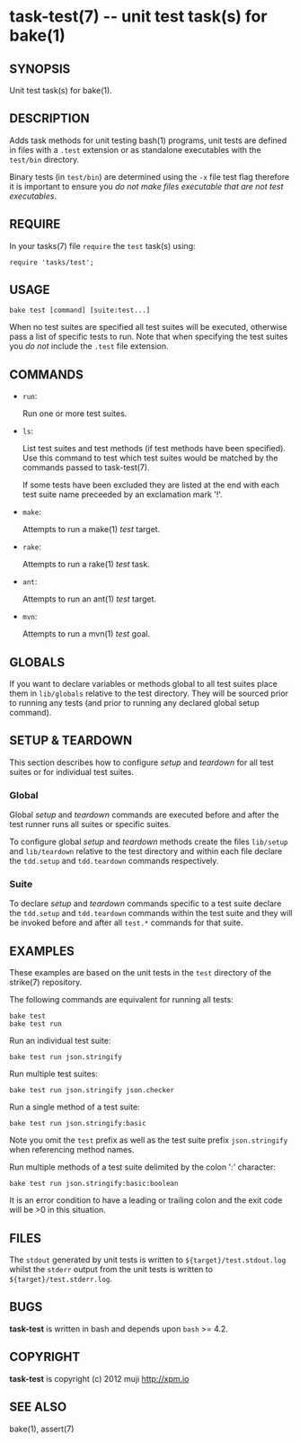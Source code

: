 task-test(7) -- unit test task(s) for bake(1)
=============================================

## SYNOPSIS

Unit test task(s) for bake(1).

## DESCRIPTION

Adds task methods for unit testing bash(1) programs, unit tests are defined in files with a `.test` extension or as standalone executables with the `test/bin` directory.

Binary tests (in `test/bin`) are determined using the `-x` file test flag therefore it is important to ensure you *do not make files executable that are not test executables*.

## REQUIRE

In your tasks(7) file `require` the `test` task(s) using:

	require 'tasks/test';

## USAGE

	bake test [command] [suite:test...]
	
When no test suites are specified all test suites will be executed, otherwise pass a list of specific tests to run. Note that when specifying the test suites you *do not* include the `.test` file extension.

## COMMANDS

* `run`:

	Run one or more test suites.
	
* `ls`:

	List test suites and test methods (if test methods have been specified). Use this command to test which test suites would be matched by the commands passed to task-test(7).
	
	If some tests have been excluded they are listed at the end with each test suite name preceeded by an exclamation mark '!'.
	
* `make`:

	Attempts to run a make(1) *test* target.
	
* `rake`:

	Attempts to run a rake(1) *test* task.
	
* `ant`:

	Attempts to run an ant(1) *test* target.
	
* `mvn`:

	Attempts to run a mvn(1) *test* goal.
	
## GLOBALS

If you want to declare variables or methods global to all test suites place them in `lib/globals` relative to the test directory. They will be sourced prior to running any tests (and prior to running any declared global setup command).
	
## SETUP & TEARDOWN

This section describes how to configure *setup* and *teardown* for all test suites or for individual test suites.

### Global

Global *setup* and *teardown* commands are executed before and after the test runner runs all suites or specific suites.

To configure global *setup* and *teardown* methods create the files `lib/setup` and `lib/teardown` relative to the test directory and within each file declare the `tdd.setup` and `tdd.teardown` commands respectively.

### Suite

To declare *setup* and *teardown* commands specific to a test suite declare the `tdd.setup` and `tdd.teardown` commands within the test suite and they will be invoked before and after all `test.*` commands for that suite.
	
## EXAMPLES

These examples are based on the unit tests in the `test` directory of the strike(7) repository.

The following commands are equivalent for running all tests:

	bake test
	bake test run
	
Run an individual test suite:

	bake test run json.stringify
	
Run multiple test suites:

	bake test run json.stringify json.checker
	
Run a single method of a test suite:

	bake test run json.stringify:basic
	
Note you omit the `test` prefix as well as the test suite prefix `json.stringify` when referencing method names.

Run multiple methods of a test suite delimited by the colon ':' character:

	bake test run json.stringify:basic:boolean
	
It is an error condition to have a leading or trailing colon and the exit code will be >0 in this situation.

## FILES

The `stdout` generated by unit tests is written to `${target}/test.stdout.log` whilst the `stderr` output from the unit tests is written to `${target}/test.stderr.log`.

## BUGS

**task-test** is written in bash and depends upon `bash` >= 4.2.

## COPYRIGHT

**task-test** is copyright (c) 2012 muji <http://xpm.io>

## SEE ALSO

bake(1), assert(7)


[SYNOPSIS]: #SYNOPSIS "SYNOPSIS"
[DESCRIPTION]: #DESCRIPTION "DESCRIPTION"
[REQUIRE]: #REQUIRE "REQUIRE"
[USAGE]: #USAGE "USAGE"
[COMMANDS]: #COMMANDS "COMMANDS"
[GLOBALS]: #GLOBALS "GLOBALS"
[Global]: #Global "Global"
[Suite]: #Suite "Suite"
[EXAMPLES]: #EXAMPLES "EXAMPLES"
[FILES]: #FILES "FILES"
[BUGS]: #BUGS "BUGS"
[COPYRIGHT]: #COPYRIGHT "COPYRIGHT"
[SEE ALSO]: #SEE-ALSO "SEE ALSO"


[strike(1)]: strike.1.html
[boilerplate(3)]: boilerplate.3.html
[require(3)]: require.3.html
[method(3)]: method.3.html
[http(3)]: http.3.html
[bake(1)]: bake.1.html
[rest(1)]: rest.1.html
[bash(1)]: http://man.cx/bash(1)
[curl(1)]: http://man.cx/curl(1)
[echo(1)]: http://man.cx/echo(1)
[find(1)]: http://man.cx/find(1)
[tee(1)]: http://man.cx/tee(1)
[sed(1)]: http://man.cx/sed(1)
[printf(1)]: http://man.cx/printf(1)
[source(1)]: http://man.cx/source(1)
[dirname(1)]: http://man.cx/dirname(1)
[basename(1)]: http://man.cx/basename(1)
[tar(1)]: http://man.cx/tar(1)
[zip(1)]: http://man.cx/zip(1)
[unzip(1)]: http://man.cx/unzip(1)
[compress(1)]: http://man.cx/compress(1)
[gzip(1)]: http://man.cx/gzip(1)
[gunzip(1)]: http://man.cx/gunzip(1)
[pdflatex(1)]: http://man.cx/pdflatex(1)
[openssl(1)]: http://man.cx/openssl(1)
[scp(1)]: http://man.cx/scp(1)
[ssh(1)]: http://man.cx/ssh(1)
[rsync(1)]: http://man.cx/rsync(1)
[autoreconf(1)]: http://man.cx/autoreconf(1)
[checkbashisms(1)]: http://man.cx/checkbashisms
[growlnotify(1)]: http://scottlab.ucsc.edu/Library/init/zsh/man/html/growlnotify.html
[sendmail(1)]: http://man.cx/sendmail(1)
[uuencode(1)]: http://man.cx/uuencode(1)
[epxand(1)]: http://man.cx/expand(1)
[unepxand(1)]: http://man.cx/unexpand(1)
[git(1)]: http://git-scm.com/
[ronn(1)]: https://github.com/rtomayko/ronn
[github(7)]: http://github.com/
[json-sh(1)]: https://github.com/dominictarr/JSON.sh
[npm(1)]: http://npmjs.org
[ruby(3)]: http://www.ruby-lang.org/
[rake(1)]: http://rake.rubyforge.org/
[semver(7)]: http://semver.org/
[ant(1)]: http://ant.apache.org/
[mvn(1)]: http://maven.apache.org/
[make(1)]: http://www.gnu.org/software/make/
[jsonlint(1)]: https://github.com/zaach/jsonlint
[jsoncheck(1)]: http://json.org/JSON_checker/
[ere(7)]: http://pubs.opengroup.org/onlinepubs/9699919799/basedefs/V1_chap09.html
[couchdb(7)]: http://couchdb.apache.org/
[url(7)]: http://www.ietf.org/rfc/rfc1738.txt
[array-file(3)]: array-file.3.html
[array(3)]: array.3.html
[console(1)]: console.1.html
[console(3)]: console.3.html
[delegate(3)]: delegate.3.html
[executable(3)]: executable.3.html
[git(3)]: git.3.html
[globals(3)]: globals.3.html
[help(3)]: help.3.html
[json(3)]: json.3.html
[manual(1)]: manual.1.html
[prompt(1)]: prompt.1.html
[prompt(3)]: prompt.3.html
[semver(3)]: semver.3.html
[sprintf(3)]: sprintf.3.html
[strike-credits(7)]: strike-credits.7.html
[strike-tree(7)]: strike-tree.7.html
[strike(7)]: strike.7.html
[task-ant(7)]: task-ant.7.html
[task-archive(7)]: task-archive.7.html
[task-clean(7)]: task-clean.7.html
[task-compress(7)]: task-compress.7.html
[task-deploy-json(7)]: task-deploy-json.7.html
[task-deploy(7)]: task-deploy.7.html
[task-devel(7)]: task-devel.7.html
[task-doc(7)]: task-doc.7.html
[task-expand(7)]: task-expand.7.html
[task-latex(7)]: task-latex.7.html
[task-ls(7)]: task-ls.7.html
[task-make(7)]: task-make.7.html
[task-module(7)]: task-module.7.html
[task-mvn(7)]: task-mvn.7.html
[task-project(7)]: task-project.7.html
[task-rake(7)]: task-rake.7.html
[task-semver(7)]: task-semver.7.html
[task-test(7)]: task-test.7.html
[task-todo(7)]: task-todo.7.html
[version(3)]: version.3.html
